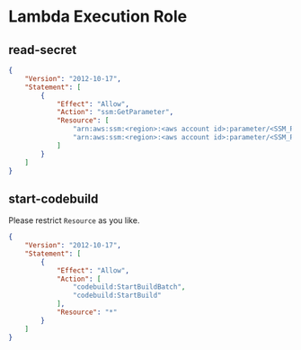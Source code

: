 # Lambda Execution Role

## read-secret

```json
{
    "Version": "2012-10-17",
    "Statement": [
        {
            "Effect": "Allow",
            "Action": "ssm:GetParameter",
            "Resource": [
                "arn:aws:ssm:<region>:<aws account id>:parameter/<SSM_PARAMETER_NAME_GITHUB_TOKEN >",
                "arn:aws:ssm:<region>:<aws account id>:parameter/<SSM_PARAMETER_NAME_WEBHOOK_SECRET >"
            ]
        }
    ]
}
```

## start-codebuild

Please restrict `Resource` as you like.

```json
{
    "Version": "2012-10-17",
    "Statement": [
        {
            "Effect": "Allow",
            "Action": [
                "codebuild:StartBuildBatch",
                "codebuild:StartBuild"
            ],
            "Resource": "*"
        }
    ]
}
```
